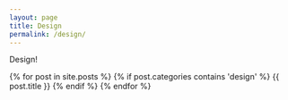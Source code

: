 ```yaml
---
layout: page
title: Design
permalink: /design/
---
```


Design!

{% for post in site.posts %}
{% if post.categories contains 'design' %}
{{ post.title }}
{% endif %}
{% endfor %}
